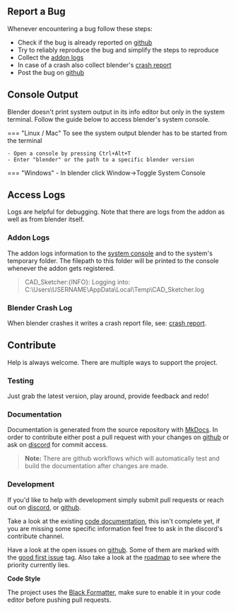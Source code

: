 ## Report a Bug
Whenever encountering a bug follow these steps:

- Check if the bug is already reported on [github](https://github.com/hlorus/CAD_Sketcher/labels/bug)
- Try to reliably reproduce the bug and simplify the steps to reproduce
- Collect the [addon logs](#access-logs)
- In case of a crash also collect blender's [crash report](https://docs.blender.org/manual/en/latest/troubleshooting/crash.html#:~:text=%2Do%20%25MEM%20.-,Crash%20Log,as%20some%20other%20debug%20information)
- Post the bug on [github](https://github.com/hlorus/CAD_Sketcher/issues/new?assignees=&labels=bug&template=bug-report.md&title=%5BBUG%5D)

## Console Output
Blender doesn't print system output in its info editor but only in the
system terminal. Follow the guide below to access blender's system console.

=== "Linux / Mac"
    To see the system output blender has to be started from the terminal

    - Open a console by pressing Ctrl+Alt+T
    - Enter "blender" or the path to a specific blender version

=== "Windows"
    - In blender click Window->Toggle System Console

## Access Logs
Logs are helpful for debugging. Note that there are logs from the addon as well as from blender itself.

### Addon Logs
The addon logs information to the [system console](#console-output) and to the system's temporary
folder. The filepath to this folder will be printed to the console whenever the
addon gets registered.

> CAD_Sketcher:{INFO}: Logging into: C:\Users\USERNAME\AppData\Local\Temp\CAD_Sketcher.log

### Blender Crash Log
When blender crashes it writes a crash report file, see: [crash report](https://docs.blender.org/manual/en/latest/troubleshooting/crash.html#crash-log).


## Contribute
Help is always welcome. There are multiple ways to support the project.

### Testing
Just grab the latest version, play around, provide feedback and redo!

### Documentation
Documentation is generated from the source repository with [MkDocs](https://www.mkdocs.org/).
In order to contribute either post a pull request with your changes on
[github](https://github.com/hlorus/CAD_Sketcher) or ask on [discord](https://discord.gg/GzpJsShgxa) for commit access.

> **Note:** There are github workflows which will automatically test and build the documentation after changes are made. 

<!-- TODO: Workboard -->

### Development
If you'd like to help with development simply submit pull requests or reach out on
[discord](https://discord.gg/GzpJsShgxa), or [github](https://github.com/hlorus/CAD_Sketcher).

Take a look at the existing [code documentation](code_docs.md), this isn't complete yet,
if you are missing some specific information feel free to ask in the discord's contribute channel.

Have a look at the open issues on [github](https://github.com/hlorus/CAD_Sketcher/issues). Some of them are marked with the [good first issue](https://github.com/hlorus/CAD_Sketcher/issues?q=is%3Aissue+is%3Aopen+label%3A%22good+first+issue%22) tag. Also take a look at
the [roadmap](https://github.com/users/hlorus/projects/1) to see where the priority
currently lies.

**Code Style**

The project uses the [Black Formatter](https://github.com/psf/black), make sure to enable it in your code editor before pushing pull requests. 

<!-- ### Donate -->
